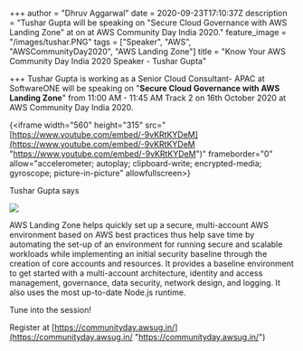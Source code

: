 +++
author = "Dhruv Aggarwal"
date = 2020-09-23T17:10:37Z
description = "Tushar Gupta will be speaking on \"Secure Cloud Governance with AWS Landing Zone\" at <time> on <date> at AWS Community Day India 2020."
feature_image = "/images/tushar.PNG"
tags = ["Speaker", "AWS", "AWSCommunityDay2020", "AWS Landing Zone"]
title = "Know Your AWS Community Day India 2020 Speaker - Tushar Gupta"

+++
Tushar Gupta is working as a Senior Cloud Consultant- APAC at SoftwareONE will be speaking on "**Secure Cloud Governance with AWS Landing Zone**" from 11:00 AM - 11:45 AM Track 2 on 16th October 2020 at AWS Community Day India 2020.

{<iframe width="560" height="315" src="[https://www.youtube.com/embed/-9vKRtKYDeM](https://www.youtube.com/embed/-9vKRtKYDeM "https://www.youtube.com/embed/-9vKRtKYDeM")" frameborder="0" allow="accelerometer; autoplay; clipboard-write; encrypted-media; gyroscope; picture-in-picture" allowfullscreen></iframe>}

<Summary from Intro video of speaker>Tushar Gupta says

![](/images/landing-zone.png)

AWS Landing Zone helps quickly set up a secure, multi-account AWS environment based on AWS best practices thus help save time by automating the set-up of an environment for running secure and scalable workloads while implementing an initial security baseline through the creation of core accounts and resources. It provides a baseline environment to get started with a multi-account architecture, identity and access management, governance, data security, network design, and logging. It also uses the most up-to-date Node.js runtime.

Tune into the session!

Register at [https://communityday.awsug.in/](https://communityday.awsug.in/ "https://communityday.awsug.in/")